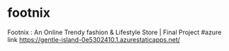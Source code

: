 # footnix
Footnix : An Online Trendy fashion & Lifestyle Store | Final Project
#azure link https://gentle-island-0e5302410.1.azurestaticapps.net/
